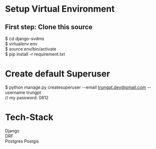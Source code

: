# Setup Virtual Environment
## First step: Clone this source
$ cd django-svdms  
$ virtualenv env  
$ source env/bin/activate  
$ pip install -r requirement.txt

# Create default Superuser
$ python manage.py createsuperuser --email trungpt.dev@gmail.com --username trungpt  
// my password: 0812

# Tech-Stack
Django  
DRF  
Postgres
Postgis
